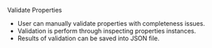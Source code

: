 Validate Properties

- User can manually validate properties with completeness issues.
- Validation is perform through inspecting properties instances.
- Results of validation can be saved into JSON file.

